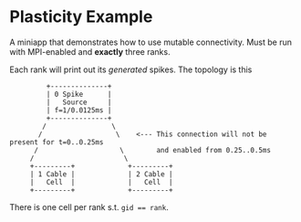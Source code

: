 # Plasticity Example

A miniapp that demonstrates how to use mutable connectivity. Must be run with
MPI-enabled and **exactly** three ranks.

Each rank will print out its _generated_ spikes. The topology is this
```
         +--------------+
         | 0 Spike      |
         |   Source     |
         | f=1/0.0125ms |
         +--------------+
        /                \ 
       /                  \    <--- This connection will not be present for t=0..0.25ms
      /                    \        and enabled from 0.25..0.5ms
     /                      \
     +---------+             +---------+
     | 1 Cable |             | 2 Cable |
     |   Cell  |             |   Cell  |
     +---------+             +---------+
```
There is one cell per rank s.t. `gid == rank`.

